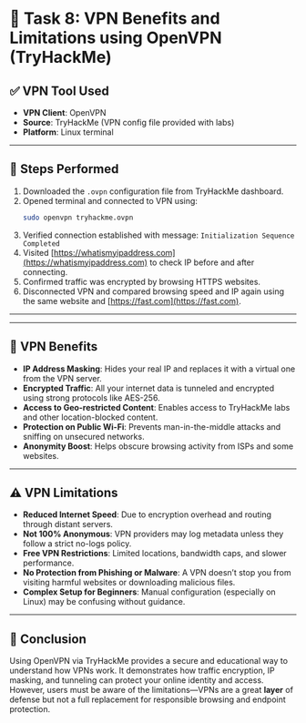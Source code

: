 # 🧾 Task 8: VPN Benefits and Limitations using OpenVPN (TryHackMe)

## ✅ VPN Tool Used
- **VPN Client**: OpenVPN
- **Source**: TryHackMe (VPN config file provided with labs)
- **Platform**: Linux terminal

---

## 🧪 Steps Performed

1. Downloaded the `.ovpn` configuration file from TryHackMe dashboard.
2. Opened terminal and connected to VPN using:
   ```bash
   sudo openvpn tryhackme.ovpn
   ```
3. Verified connection established with message: `Initialization Sequence Completed`
4. Visited [https://whatismyipaddress.com](https://whatismyipaddress.com) to check IP before and after connecting.
5. Confirmed traffic was encrypted by browsing HTTPS websites.
6. Disconnected VPN and compared browsing speed and IP again using the same website and [https://fast.com](https://fast.com).

---


---

## 🔐 VPN Benefits

- **IP Address Masking**: Hides your real IP and replaces it with a virtual one from the VPN server.
- **Encrypted Traffic**: All your internet data is tunneled and encrypted using strong protocols like AES-256.
- **Access to Geo-restricted Content**: Enables access to TryHackMe labs and other location-blocked content.
- **Protection on Public Wi-Fi**: Prevents man-in-the-middle attacks and sniffing on unsecured networks.
- **Anonymity Boost**: Helps obscure browsing activity from ISPs and some websites.

---

## ⚠️ VPN Limitations

- **Reduced Internet Speed**: Due to encryption overhead and routing through distant servers.
- **Not 100% Anonymous**: VPN providers may log metadata unless they follow a strict no-logs policy.
- **Free VPN Restrictions**: Limited locations, bandwidth caps, and slower performance.
- **No Protection from Phishing or Malware**: A VPN doesn’t stop you from visiting harmful websites or downloading malicious files.
- **Complex Setup for Beginners**: Manual configuration (especially on Linux) may be confusing without guidance.

---

## 📌 Conclusion

Using OpenVPN via TryHackMe provides a secure and educational way to understand how VPNs work. It demonstrates how traffic encryption, IP masking, and tunneling can protect your online identity and access. However, users must be aware of the limitations—VPNs are a great **layer** of defense but not a full replacement for responsible browsing and endpoint protection.
